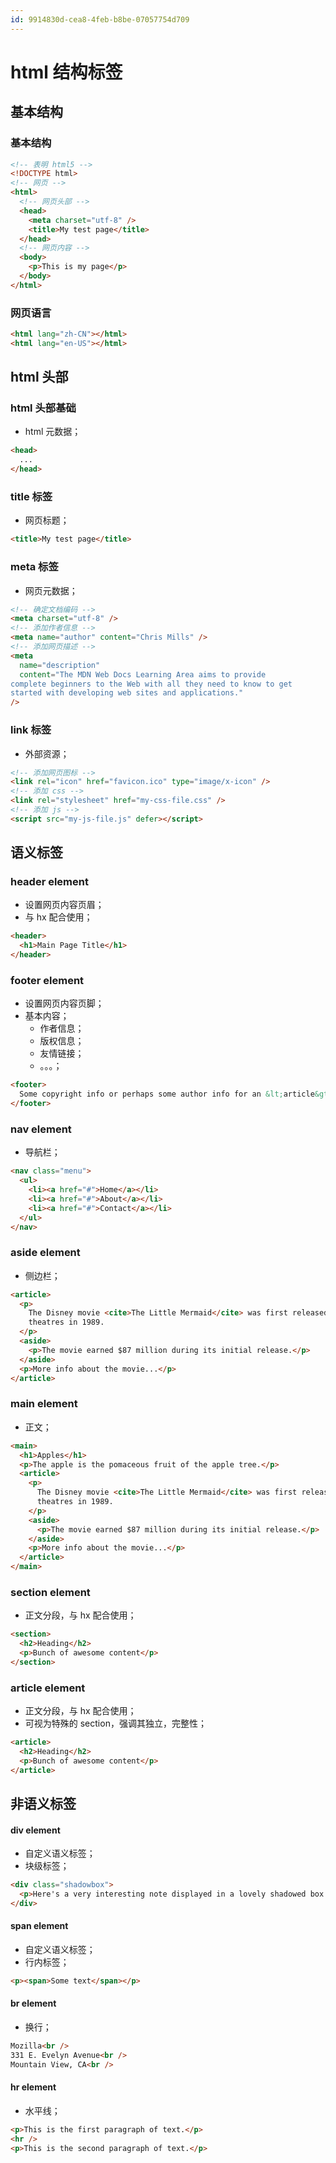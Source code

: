```yaml
---
id: 9914830d-cea8-4feb-b8be-07057754d709
---
```


# html 结构标签

## 基本结构

### 基本结构

```html
<!-- 表明 html5 -->
<!DOCTYPE html>
<!-- 网页 -->
<html>
  <!-- 网页头部 -->
  <head>
    <meta charset="utf-8" />
    <title>My test page</title>
  </head>
  <!-- 网页内容 -->
  <body>
    <p>This is my page</p>
  </body>
</html>
```

### 网页语言

```html
<html lang="zh-CN"></html>
<html lang="en-US"></html>
```

## html 头部

### html 头部基础

- html 元数据；

```html
<head>
  ...
</head>
```

### title 标签

- 网页标题；

```html
<title>My test page</title>
```

### meta 标签

- 网页元数据；

```html
<!-- 确定文档编码 -->
<meta charset="utf-8" />
<!-- 添加作者信息 -->
<meta name="author" content="Chris Mills" />
<!-- 添加网页描述 -->
<meta
  name="description"
  content="The MDN Web Docs Learning Area aims to provide
complete beginners to the Web with all they need to know to get
started with developing web sites and applications."
/>
```

### link 标签

- 外部资源；

```html
<!-- 添加网页图标 -->
<link rel="icon" href="favicon.ico" type="image/x-icon" />
<!-- 添加 css -->
<link rel="stylesheet" href="my-css-file.css" />
<!-- 添加 js -->
<script src="my-js-file.js" defer></script>
```

## 语义标签

### header element

- 设置网页内容页眉；
- 与 hx 配合使用；

```html
<header>
  <h1>Main Page Title</h1>
</header>
```

### footer element

- 设置网页内容页脚；
- 基本内容；
  - 作者信息；
  - 版权信息；
  - 友情链接；
  - 。。。；

```html
<footer>
  Some copyright info or perhaps some author info for an &lt;article&gt;?
</footer>
```

### nav element

- 导航栏；

```html
<nav class="menu">
  <ul>
    <li><a href="#">Home</a></li>
    <li><a href="#">About</a></li>
    <li><a href="#">Contact</a></li>
  </ul>
</nav>
```

### aside element

- 侧边栏；

```html
<article>
  <p>
    The Disney movie <cite>The Little Mermaid</cite> was first released to
    theatres in 1989.
  </p>
  <aside>
    <p>The movie earned $87 million during its initial release.</p>
  </aside>
  <p>More info about the movie...</p>
</article>
```

### main element

- 正文；

```html
<main>
  <h1>Apples</h1>
  <p>The apple is the pomaceous fruit of the apple tree.</p>
  <article>
    <p>
      The Disney movie <cite>The Little Mermaid</cite> was first released to
      theatres in 1989.
    </p>
    <aside>
      <p>The movie earned $87 million during its initial release.</p>
    </aside>
    <p>More info about the movie...</p>
  </article>
</main>
```

### section element

- 正文分段，与 hx 配合使用；

```html
<section>
  <h2>Heading</h2>
  <p>Bunch of awesome content</p>
</section>
```

### article element

- 正文分段，与 hx 配合使用；
- 可视为特殊的 section，强调其独立，完整性；

```html
<article>
  <h2>Heading</h2>
  <p>Bunch of awesome content</p>
</article>
```

## 非语义标签

#### div element

- 自定义语义标签；
- 块级标签；

```html
<div class="shadowbox">
  <p>Here's a very interesting note displayed in a lovely shadowed box.</p>
</div>
```

#### span element

- 自定义语义标签；
- 行内标签；

```html
<p><span>Some text</span></p>
```

#### br element

- 换行；

```html
Mozilla<br />
331 E. Evelyn Avenue<br />
Mountain View, CA<br />
```

#### hr element

- 水平线；

```html
<p>This is the first paragraph of text.</p>
<hr />
<p>This is the second paragraph of text.</p>
```
